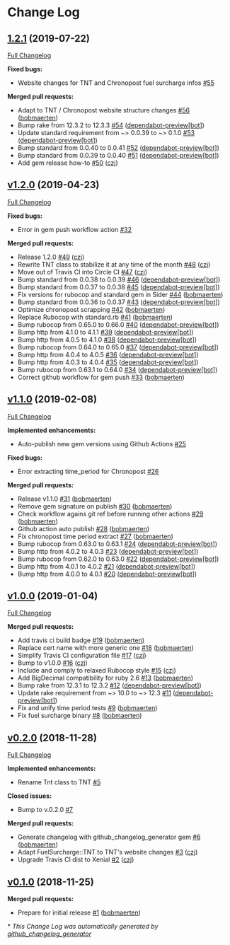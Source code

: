 # Change Log

## [1.2.1](https://github.com/levups/fuel_surcharge/tree/1.2.1) (2019-07-22)
[Full Changelog](https://github.com/levups/fuel_surcharge/compare/v1.2.0...1.2.1)

**Fixed bugs:**

- Website changes for TNT and Chronopost fuel surcharge infos [\#55](https://github.com/levups/fuel_surcharge/issues/55)

**Merged pull requests:**

- Adapt to TNT / Chronopost website structure changes [\#56](https://github.com/levups/fuel_surcharge/pull/56) ([bobmaerten](https://github.com/bobmaerten))
- Bump rake from 12.3.2 to 12.3.3 [\#54](https://github.com/levups/fuel_surcharge/pull/54) ([dependabot-preview[bot]](https://github.com/apps/dependabot-preview))
- Update standard requirement from ~\> 0.0.39 to ~\> 0.1.0 [\#53](https://github.com/levups/fuel_surcharge/pull/53) ([dependabot-preview[bot]](https://github.com/apps/dependabot-preview))
- Bump standard from 0.0.40 to 0.0.41 [\#52](https://github.com/levups/fuel_surcharge/pull/52) ([dependabot-preview[bot]](https://github.com/apps/dependabot-preview))
- Bump standard from 0.0.39 to 0.0.40 [\#51](https://github.com/levups/fuel_surcharge/pull/51) ([dependabot-preview[bot]](https://github.com/apps/dependabot-preview))
- Add gem release how-to [\#50](https://github.com/levups/fuel_surcharge/pull/50) ([czj](https://github.com/czj))

## [v1.2.0](https://github.com/levups/fuel_surcharge/tree/v1.2.0) (2019-04-23)
[Full Changelog](https://github.com/levups/fuel_surcharge/compare/v1.1.0...v1.2.0)

**Fixed bugs:**

- Error in gem push workflow action [\#32](https://github.com/levups/fuel_surcharge/issues/32)

**Merged pull requests:**

- Release 1.2.0 [\#49](https://github.com/levups/fuel_surcharge/pull/49) ([czj](https://github.com/czj))
- Rewrite TNT class to stabilize it at any time of the month [\#48](https://github.com/levups/fuel_surcharge/pull/48) ([czj](https://github.com/czj))
- Move out of Travis CI into Circle CI [\#47](https://github.com/levups/fuel_surcharge/pull/47) ([czj](https://github.com/czj))
- Bump standard from 0.0.38 to 0.0.39 [\#46](https://github.com/levups/fuel_surcharge/pull/46) ([dependabot-preview[bot]](https://github.com/apps/dependabot-preview))
- Bump standard from 0.0.37 to 0.0.38 [\#45](https://github.com/levups/fuel_surcharge/pull/45) ([dependabot-preview[bot]](https://github.com/apps/dependabot-preview))
- Fix versions for rubocop and standard gem in Sider [\#44](https://github.com/levups/fuel_surcharge/pull/44) ([bobmaerten](https://github.com/bobmaerten))
- Bump standard from 0.0.36 to 0.0.37 [\#43](https://github.com/levups/fuel_surcharge/pull/43) ([dependabot-preview[bot]](https://github.com/apps/dependabot-preview))
- Optimize chronopost scrapping [\#42](https://github.com/levups/fuel_surcharge/pull/42) ([bobmaerten](https://github.com/bobmaerten))
- Replace Rubocop with standard.rb [\#41](https://github.com/levups/fuel_surcharge/pull/41) ([bobmaerten](https://github.com/bobmaerten))
- Bump rubocop from 0.65.0 to 0.66.0 [\#40](https://github.com/levups/fuel_surcharge/pull/40) ([dependabot-preview[bot]](https://github.com/apps/dependabot-preview))
- Bump http from 4.1.0 to 4.1.1 [\#39](https://github.com/levups/fuel_surcharge/pull/39) ([dependabot-preview[bot]](https://github.com/apps/dependabot-preview))
- Bump http from 4.0.5 to 4.1.0 [\#38](https://github.com/levups/fuel_surcharge/pull/38) ([dependabot-preview[bot]](https://github.com/apps/dependabot-preview))
- Bump rubocop from 0.64.0 to 0.65.0 [\#37](https://github.com/levups/fuel_surcharge/pull/37) ([dependabot-preview[bot]](https://github.com/apps/dependabot-preview))
- Bump http from 4.0.4 to 4.0.5 [\#36](https://github.com/levups/fuel_surcharge/pull/36) ([dependabot-preview[bot]](https://github.com/apps/dependabot-preview))
- Bump http from 4.0.3 to 4.0.4 [\#35](https://github.com/levups/fuel_surcharge/pull/35) ([dependabot-preview[bot]](https://github.com/apps/dependabot-preview))
- Bump rubocop from 0.63.1 to 0.64.0 [\#34](https://github.com/levups/fuel_surcharge/pull/34) ([dependabot-preview[bot]](https://github.com/apps/dependabot-preview))
- Correct github workflow for gem push [\#33](https://github.com/levups/fuel_surcharge/pull/33) ([bobmaerten](https://github.com/bobmaerten))

## [v1.1.0](https://github.com/levups/fuel_surcharge/tree/v1.1.0) (2019-02-08)
[Full Changelog](https://github.com/levups/fuel_surcharge/compare/v1.0.0...v1.1.0)

**Implemented enhancements:**

- Auto-publish new gem versions using Github Actions [\#25](https://github.com/levups/fuel_surcharge/issues/25)

**Fixed bugs:**

- Error extracting time\_period for Chronopost [\#26](https://github.com/levups/fuel_surcharge/issues/26)

**Merged pull requests:**

- Release v1.1.0 [\#31](https://github.com/levups/fuel_surcharge/pull/31) ([bobmaerten](https://github.com/bobmaerten))
- Remove gem signature on publish [\#30](https://github.com/levups/fuel_surcharge/pull/30) ([bobmaerten](https://github.com/bobmaerten))
- Check workflow agains git ref before running other actions [\#29](https://github.com/levups/fuel_surcharge/pull/29) ([bobmaerten](https://github.com/bobmaerten))
- Github action auto publish [\#28](https://github.com/levups/fuel_surcharge/pull/28) ([bobmaerten](https://github.com/bobmaerten))
- Fix chronopost time period extract [\#27](https://github.com/levups/fuel_surcharge/pull/27) ([bobmaerten](https://github.com/bobmaerten))
- Bump rubocop from 0.63.0 to 0.63.1 [\#24](https://github.com/levups/fuel_surcharge/pull/24) ([dependabot-preview[bot]](https://github.com/apps/dependabot-preview))
- Bump http from 4.0.2 to 4.0.3 [\#23](https://github.com/levups/fuel_surcharge/pull/23) ([dependabot-preview[bot]](https://github.com/apps/dependabot-preview))
- Bump rubocop from 0.62.0 to 0.63.0 [\#22](https://github.com/levups/fuel_surcharge/pull/22) ([dependabot-preview[bot]](https://github.com/apps/dependabot-preview))
- Bump http from 4.0.1 to 4.0.2 [\#21](https://github.com/levups/fuel_surcharge/pull/21) ([dependabot-preview[bot]](https://github.com/apps/dependabot-preview))
- Bump http from 4.0.0 to 4.0.1 [\#20](https://github.com/levups/fuel_surcharge/pull/20) ([dependabot-preview[bot]](https://github.com/apps/dependabot-preview))

## [v1.0.0](https://github.com/levups/fuel_surcharge/tree/v1.0.0) (2019-01-04)
[Full Changelog](https://github.com/levups/fuel_surcharge/compare/v0.2.0...v1.0.0)

**Merged pull requests:**

- Add travis ci build badge [\#19](https://github.com/levups/fuel_surcharge/pull/19) ([bobmaerten](https://github.com/bobmaerten))
- Replace cert name with more generic one [\#18](https://github.com/levups/fuel_surcharge/pull/18) ([bobmaerten](https://github.com/bobmaerten))
- Simplify Travis CI configuration file [\#17](https://github.com/levups/fuel_surcharge/pull/17) ([czj](https://github.com/czj))
- Bump to v1.0.0 [\#16](https://github.com/levups/fuel_surcharge/pull/16) ([czj](https://github.com/czj))
- Include and comply to relaxed Rubocop style [\#15](https://github.com/levups/fuel_surcharge/pull/15) ([czj](https://github.com/czj))
- Add BigDecimal compatibility for ruby 2.6 [\#13](https://github.com/levups/fuel_surcharge/pull/13) ([bobmaerten](https://github.com/bobmaerten))
- Bump rake from 12.3.1 to 12.3.2 [\#12](https://github.com/levups/fuel_surcharge/pull/12) ([dependabot-preview[bot]](https://github.com/apps/dependabot-preview))
- Update rake requirement from ~\> 10.0 to ~\> 12.3 [\#11](https://github.com/levups/fuel_surcharge/pull/11) ([dependabot-preview[bot]](https://github.com/apps/dependabot-preview))
- Fix and unify time period tests [\#9](https://github.com/levups/fuel_surcharge/pull/9) ([bobmaerten](https://github.com/bobmaerten))
- Fix fuel surcharge binary [\#8](https://github.com/levups/fuel_surcharge/pull/8) ([bobmaerten](https://github.com/bobmaerten))

## [v0.2.0](https://github.com/levups/fuel_surcharge/tree/v0.2.0) (2018-11-28)
[Full Changelog](https://github.com/levups/fuel_surcharge/compare/v0.1.0...v0.2.0)

**Implemented enhancements:**

- Rename Tnt class to TNT [\#5](https://github.com/levups/fuel_surcharge/issues/5)

**Closed issues:**

- Bump to v.0.2.0 [\#7](https://github.com/levups/fuel_surcharge/issues/7)

**Merged pull requests:**

- Generate changelog with github\_changelog\_generator gem [\#6](https://github.com/levups/fuel_surcharge/pull/6) ([bobmaerten](https://github.com/bobmaerten))
- Adapt FuelSurcharge::TNT to TNT's website changes  [\#3](https://github.com/levups/fuel_surcharge/pull/3) ([czj](https://github.com/czj))
- Upgrade Travis CI dist to Xenial [\#2](https://github.com/levups/fuel_surcharge/pull/2) ([czj](https://github.com/czj))

## [v0.1.0](https://github.com/levups/fuel_surcharge/tree/v0.1.0) (2018-11-25)
**Merged pull requests:**

- Prepare for initial release [\#1](https://github.com/levups/fuel_surcharge/pull/1) ([bobmaerten](https://github.com/bobmaerten))



\* *This Change Log was automatically generated by [github_changelog_generator](https://github.com/skywinder/Github-Changelog-Generator)*